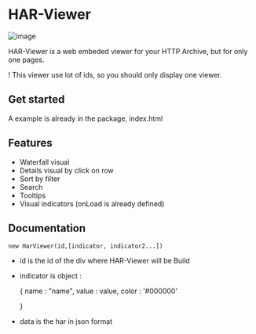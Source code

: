# HAR-Viewer

![image](https://raw.githubusercontent.com/nealith/HAR-Viewer/dev/har-viewer.png)

HAR-Viewer is a web embeded viewer for your HTTP Archive, but for only one pages.

! This viewer use lot of ids, so you should only display one viewer.

## Get started

A example is already in the package, index.html

## Features

- Waterfall visual
- Details visual by click on row
- Sort by filter
- Search    
- Tooltips
- Visual indicators (onLoad is already defined)

## Documentation

    new HarViewer(id,[indicator, indicator2...])

- id is the id of the div where HAR-Viewer will be Build
- indicator is object :

    {
        name : "name",
        value : value,
        color : '#000000'

    }  

- data is the har in json format  
